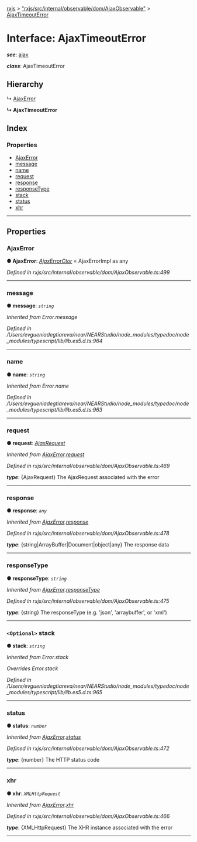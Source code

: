 [rxjs](../README.md) > ["rxjs/src/internal/observable/dom/AjaxObservable"](../modules/_rxjs_src_internal_observable_dom_ajaxobservable_.md) > [AjaxTimeoutError](../interfaces/_rxjs_src_internal_observable_dom_ajaxobservable_.ajaxtimeouterror.md)

# Interface: AjaxTimeoutError

*__see__*: [ajax](../modules/_rxjs_src_internal_observable_dom_ajax_.md#ajax)

*__class__*: AjaxTimeoutError

## Hierarchy

↳  [AjaxError](_rxjs_src_internal_observable_dom_ajaxobservable_.ajaxerror.md)

**↳ AjaxTimeoutError**

## Index

### Properties

* [AjaxError](_rxjs_src_internal_observable_dom_ajaxobservable_.ajaxtimeouterror.md#ajaxerror)
* [message](_rxjs_src_internal_observable_dom_ajaxobservable_.ajaxtimeouterror.md#message)
* [name](_rxjs_src_internal_observable_dom_ajaxobservable_.ajaxtimeouterror.md#name)
* [request](_rxjs_src_internal_observable_dom_ajaxobservable_.ajaxtimeouterror.md#request)
* [response](_rxjs_src_internal_observable_dom_ajaxobservable_.ajaxtimeouterror.md#response)
* [responseType](_rxjs_src_internal_observable_dom_ajaxobservable_.ajaxtimeouterror.md#responsetype)
* [stack](_rxjs_src_internal_observable_dom_ajaxobservable_.ajaxtimeouterror.md#stack)
* [status](_rxjs_src_internal_observable_dom_ajaxobservable_.ajaxtimeouterror.md#status)
* [xhr](_rxjs_src_internal_observable_dom_ajaxobservable_.ajaxtimeouterror.md#xhr)

---

## Properties

<a id="ajaxerror"></a>

###  AjaxError

**● AjaxError**: *[AjaxErrorCtor](_rxjs_src_internal_observable_dom_ajaxobservable_.ajaxerrorctor.md)* =  AjaxErrorImpl as any

*Defined in rxjs/src/internal/observable/dom/AjaxObservable.ts:499*

___
<a id="message"></a>

###  message

**● message**: *`string`*

*Inherited from Error.message*

*Defined in /Users/evgueniadegtiareva/near/NEARStudio/node_modules/typedoc/node_modules/typescript/lib/lib.es5.d.ts:964*

___
<a id="name"></a>

###  name

**● name**: *`string`*

*Inherited from Error.name*

*Defined in /Users/evgueniadegtiareva/near/NEARStudio/node_modules/typedoc/node_modules/typescript/lib/lib.es5.d.ts:963*

___
<a id="request"></a>

###  request

**● request**: *[AjaxRequest](_rxjs_src_internal_observable_dom_ajaxobservable_.ajaxrequest.md)*

*Inherited from [AjaxError](_rxjs_src_internal_observable_dom_ajaxobservable_.ajaxerror.md).[request](_rxjs_src_internal_observable_dom_ajaxobservable_.ajaxerror.md#request)*

*Defined in rxjs/src/internal/observable/dom/AjaxObservable.ts:469*

*__type__*: {AjaxRequest} The AjaxRequest associated with the error

___
<a id="response"></a>

###  response

**● response**: *`any`*

*Inherited from [AjaxError](_rxjs_src_internal_observable_dom_ajaxobservable_.ajaxerror.md).[response](_rxjs_src_internal_observable_dom_ajaxobservable_.ajaxerror.md#response)*

*Defined in rxjs/src/internal/observable/dom/AjaxObservable.ts:478*

*__type__*: {string\|ArrayBuffer\|Document\|object\|any} The response data

___
<a id="responsetype"></a>

###  responseType

**● responseType**: *`string`*

*Inherited from [AjaxError](_rxjs_src_internal_observable_dom_ajaxobservable_.ajaxerror.md).[responseType](_rxjs_src_internal_observable_dom_ajaxobservable_.ajaxerror.md#responsetype)*

*Defined in rxjs/src/internal/observable/dom/AjaxObservable.ts:475*

*__type__*: {string} The responseType (e.g. 'json', 'arraybuffer', or 'xml')

___
<a id="stack"></a>

### `<Optional>` stack

**● stack**: *`string`*

*Inherited from Error.stack*

*Overrides Error.stack*

*Defined in /Users/evgueniadegtiareva/near/NEARStudio/node_modules/typedoc/node_modules/typescript/lib/lib.es5.d.ts:965*

___
<a id="status"></a>

###  status

**● status**: *`number`*

*Inherited from [AjaxError](_rxjs_src_internal_observable_dom_ajaxobservable_.ajaxerror.md).[status](_rxjs_src_internal_observable_dom_ajaxobservable_.ajaxerror.md#status)*

*Defined in rxjs/src/internal/observable/dom/AjaxObservable.ts:472*

*__type__*: {number} The HTTP status code

___
<a id="xhr"></a>

###  xhr

**● xhr**: *`XMLHttpRequest`*

*Inherited from [AjaxError](_rxjs_src_internal_observable_dom_ajaxobservable_.ajaxerror.md).[xhr](_rxjs_src_internal_observable_dom_ajaxobservable_.ajaxerror.md#xhr)*

*Defined in rxjs/src/internal/observable/dom/AjaxObservable.ts:466*

*__type__*: {XMLHttpRequest} The XHR instance associated with the error

___

